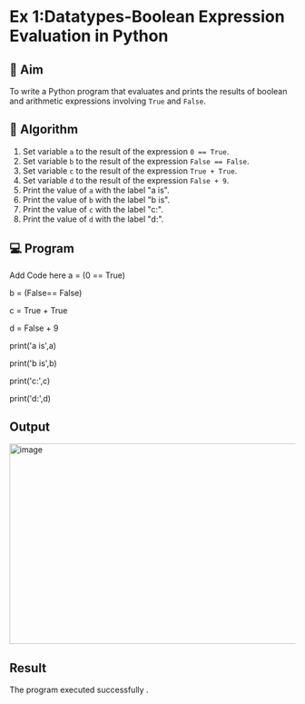 
# Ex 1:Datatypes-Boolean Expression Evaluation in Python

## 🎯 Aim
To write a Python program that evaluates and prints the results of boolean and arithmetic expressions involving `True` and `False`.

## 🧠 Algorithm
1. Set variable `a` to the result of the expression `0 == True`.
2. Set variable `b` to the result of the expression `False == False`.
3. Set variable `c` to the result of the expression `True + True`.
4. Set variable `d` to the result of the expression `False + 9`.
5. Print the value of `a` with the label "a is".
6. Print the value of `b` with the label "b is".
7. Print the value of `c` with the label "c:".
8. Print the value of `d` with the label "d:".

## 💻 Program
Add Code here
a = (0 == True)

b = (False== False)

c = True + True

d = False + 9

print('a is',a)

print('b is',b)

print('c:',c)

print('d:',d)

## Output
<img width="570" height="353" alt="image" src="https://github.com/user-attachments/assets/a0dd66f7-fbc2-46c2-a13c-431daf7b3485" />

## Result

The program executed successfully .
